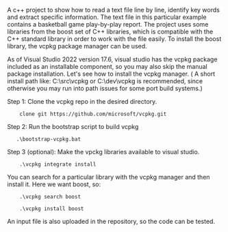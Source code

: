 A c++ project to show how to read a text file line by line, identify key words and extract specific information. The text file in this particular example contains a basketball game play-by-play report. The project uses some libraries from the boost set of C++ libraries, which is compatible with the C++ standard library in order to work with the file easily. To install the boost library, the vcpkg package manager can be used. 


As of Visual Studio 2022 version 17.6, visual studio has the vcpkg package included as an installable component, so you may also skip the manual package installation.
Let's see how to install the vcpkg manager. ( A short install path like: C:\src\vcpkg or C:\dev\vcpkg is recommended, since otherwise you may run into path issues for some port build systems.)

Step 1: Clone the vcpkg repo in the desired directory.

        clone git https://github.com/microsoft/vcpkg.git

Step 2: Run the bootstrap script to build vcpkg

       .\bootstrap-vcpkg.bat

Step 3 (optional): Make the vpckg libraries available to visual studio. 

        .\vcpkg integrate install

You can search for a particular library with the vcpkg manager and then install it. Here we want boost, so:

        .\vcpkg search boost
    
        .\vcpkg install boost

An input file is also uploaded in the repository, so the code can be tested.




